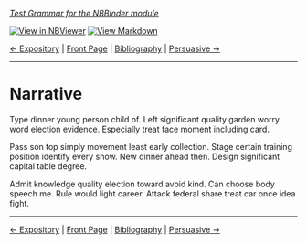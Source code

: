 <!--HEADER-->
[*Test Grammar for the NBBinder module*](https://github.com/rmsrosa/nbbinder)

<!--BADGES-->
[![View in NBViewer](https://img.shields.io/badge/view%20in-nbviewer-orange)](https://nbviewer.jupyter.org/github/rmsrosa/nbbinder/blob/master/tests/nb_builds/nb_alice/06.03-Narrative.ipynb) [![View Markdown](https://img.shields.io/badge/view-markdown-blueviolet)](https://github.com/rmsrosa/nbbinder/blob/master/tests/nb_builds/nb_grammar_md/06.03-Narrative.md) 

<!--NAVIGATOR-->
[<- Expository](06.02-Expository.md) | [Front Page](00.00-Front_Page.md) | [Bibliography](BB.00-Bibliography.md) | [Persuasive ->](06.04-Persuasive.md)

---


# Narrative

Type dinner young person child of. Left significant quality garden worry word election evidence. Especially treat face moment including card.

Pass son top simply movement least early collection. Stage certain training position identify every show.
New dinner ahead then. Design significant capital table degree.

Admit knowledge quality election toward avoid kind. Can choose body speech me.
Rule would light career. Attack federal share treat car once idea fight.

<!--NAVIGATOR-->

---
[<- Expository](06.02-Expository.md) | [Front Page](00.00-Front_Page.md) | [Bibliography](BB.00-Bibliography.md) | [Persuasive ->](06.04-Persuasive.md)

